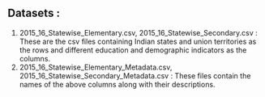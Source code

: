 ## Datasets :

1. 2015_16_Statewise_Elementary.csv, 2015_16_Statewise_Secondary.csv 
: These are the csv files containing Indian states and union 
territories as the rows and different education and demographic 
indicators as the columns.
2. 2015_16_Statewise_Elementary_Metadata.csv, 2015_16_Statewise_Secondary_Metadata.csv
: These files contain the names of the above columns along with their
descriptions.


